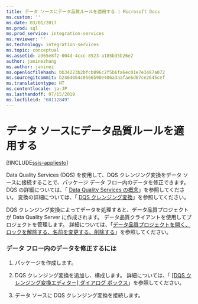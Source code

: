 ```yaml
---
title: データ ソースにデータ品質ルールを適用する | Microsoft Docs
ms.custom: ''
ms.date: 03/01/2017
ms.prod: sql
ms.prod_service: integration-services
ms.reviewer: ''
ms.technology: integration-services
ms.topic: conceptual
ms.assetid: a965e8f2-004d-4ccc-8523-a185b35b26e2
author: janinezhang
ms.author: janinez
ms.openlocfilehash: bb34223b2bfcb896c2f5b6fa6ec01e7e3487a072
ms.sourcegitcommit: b2464064c0566590e486a3aafae6d67ce2645cef
ms.translationtype: HT
ms.contentlocale: ja-JP
ms.lasthandoff: 07/15/2019
ms.locfileid: "68112849"
---
```

# <a name="apply-data-quality-rules-to-data-source"></a>データ ソースにデータ品質ルールを適用する

[!INCLUDE[ssis-appliesto](../../../includes/ssis-appliesto-ssvrpluslinux-asdb-asdw-xxx.md)]


  Data Quality Services (DQS) を使用して、DQS クレンジング変換をデータ ソースに接続することで、パッケージ データ フロー内のデータを修正できます。 DQS の詳細については、「 [Data Quality Services の概念](../../../data-quality-services/data-quality-services-concepts.md)」を参照してください。 変換の詳細については、「 [DQS クレンジング変換](../../../integration-services/data-flow/transformations/dqs-cleansing-transformation.md)」を参照してください。  
  
 DQS クレンジング変換によってデータを処理すると、データ品質プロジェクトが Data Quality Server に作成されます。 データ品質クライアントを使用してプロジェクトを管理します。 詳細については、「[データ品質プロジェクトを開く、ロックを解除する、名前を変更する、削除する](../../../data-quality-services/open-unlock-rename-and-delete-a-data-quality-project.md)」を参照してください。  
  
### <a name="to-correct-data-in-the-data-flow"></a>データ フロー内のデータを修正するには  
  
1.  パッケージを作成します。  
  
2.  DQS クレンジング変換を追加し、構成します。 詳細については、「 [[DQS クレンジング変換エディター] ダイアログ ボックス](../../../integration-services/data-flow/transformations/dqs-cleansing-transformation-editor-dialog-box.md)」を参照してください。  
  
3.  データ ソースに DQS クレンジング変換を接続します。  
  
  
